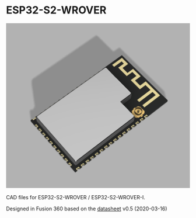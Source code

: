 # ESP32-S2-WROVER

[![esp32-s2-wrover](https://github.com/kfitzgerald/esp32-s2-wrover/raw/master/ESP32-S2-WROVER-I.png)](https://github.com/kfitzgerald/esp32-s2-wrover/ESP32-S2-WROVER-I.png)

CAD files for ESP32-S2-WROVER / ESP32-S2-WROVER-I.

Designed in Fusion 360 based on the [datasheet](https://www.espressif.com/sites/default/files/documentation/esp32-s2-wrover_esp32-s2-wrover-i_datasheet_en.pdf) v0.5 (2020-03-16)
